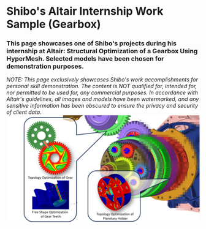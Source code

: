 # Shibo's Altair Internship Work Sample (Gearbox)
### This page showcases one of Shibo's projects during his internship at Altair: Structural Optimization of a Gearbox Using HyperMesh. Selected models have been chosen for demonstration purposes.
*NOTE: This page exclusively showcases Shibo's work accomplishments for personal skill demonstration.
The content is NOT qualified for, intended for, nor permitted to be used for, any commercial purposes. In accordance with Altair's guidelines, all images and models have been watermarked, and any sensitive information has been obscured to ensure the privacy and security of client data.*
<img src="Altair_Intern_Samples/Gearbox_Sample/Gear_Showcase_1.png" alt="Gear_Showcase_1">
